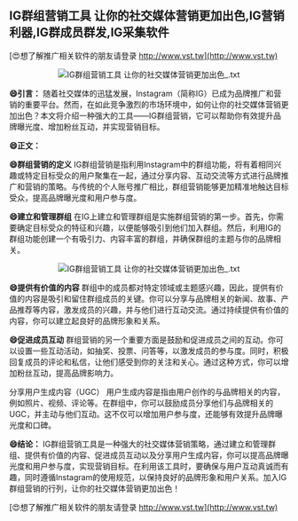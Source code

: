 ## **IG群组营销工具 让你的社交媒体营销更加出色,IG营销利器,IG群成员群发,IG采集软件**

[😍想了解推广相关软件的朋友请登录 http://www.vst.tw](http://www.vst.tw)

 <center><img src="https://vst.tw/MP4/tuiguang/png/1.png" alt="IG群组营销工具 让你的社交媒体营销更加出色_.txt"></center>

**😄引言：**
随着社交媒体的迅猛发展，Instagram（简称IG）已成为品牌推广和营销的重要平台。然而，在如此竞争激烈的市场环境中，如何让你的社交媒体营销更加出色？本文将介绍一种强大的工具——IG群组营销，它可以帮助你有效提升品牌曝光度、增加粉丝互动，并实现营销目标。

**😄正文：**

**😄群组营销的定义**
IG群组营销是指利用Instagram中的群组功能，将有着相同兴趣或特定目标受众的用户聚集在一起，通过分享内容、互动交流等方式进行品牌推广和营销的策略。与传统的个人账号推广相比，群组营销能够更加精准地触达目标受众，提高品牌曝光度和用户参与度。

**😄建立和管理群组**
在IG上建立和管理群组是实施群组营销的第一步。首先，你需要确定目标受众的特征和兴趣，以便能够吸引到他们加入群组。然后，利用IG的群组功能创建一个有吸引力、内容丰富的群组，并确保群组的主题与你的品牌相关。

 <center><img src="https://vst.tw/MP4/tuiguang/png/0.png" alt="IG群组营销工具 让你的社交媒体营销更加出色_.txt"></center>

**😄提供有价值的内容**
群组中的成员都对特定领域或主题感兴趣，因此，提供有价值的内容是吸引和留住群组成员的关键。你可以分享与品牌相关的新闻、故事、产品推荐等内容，激发成员的兴趣，并与他们进行互动交流。通过持续提供有价值的内容，你可以建立起良好的品牌形象和关系。

**😄促进成员互动**
群组营销的另一个重要方面是鼓励和促进成员之间的互动。你可以设置一些互动活动，如抽奖、投票、问答等，以激发成员的参与度。同时，积极回复成员的评论和私信，让他们感受到你的关注和关心。通过这种方式，你可以增加粉丝互动，提高品牌影响力。

分享用户生成内容（UGC）
用户生成内容是指由用户创作的与品牌相关的内容，例如照片、视频、评论等。在群组中，你可以鼓励成员分享他们与品牌相关的UGC，并主动与他们互动。这不仅可以增加用户参与度，还能够有效提升品牌曝光度和口碑。

**😄结论：**
IG群组营销工具是一种强大的社交媒体营销策略，通过建立和管理群组、提供有价值的内容、促进成员互动以及分享用户生成内容，你可以提高品牌曝光度和用户参与度，实现营销目标。在利用该工具时，要确保与用户互动真诚而有趣，同时遵循Instagram的使用规范，以保持良好的品牌形象和用户关系。加入IG群组营销的行列，让你的社交媒体营销更加出色！

[😍想了解推广相关软件的朋友请登录 http://www.vst.tw](http://www.vst.tw)



